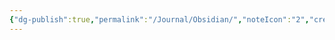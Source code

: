 ```yaml
---
{"dg-publish":true,"permalink":"/Journal/Obsidian/","noteIcon":"2","created":"2023-05-15T20:23:48.000+04:00","updated":"2023-11-25T10:16:58.000+04:00"}
---
```


